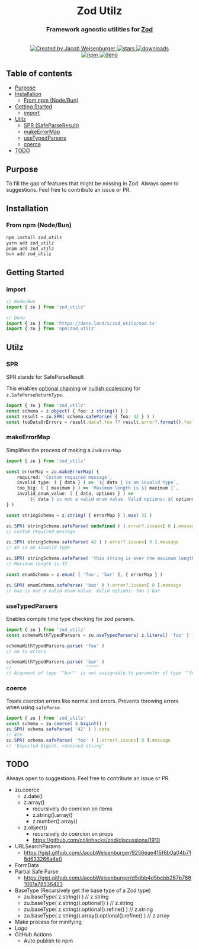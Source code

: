 <h1 align=center>Zod Utilz</h1>
<h3 align=center>
    Framework agnostic utilities for
    <a href=https://github.com/colinhacks/zod rel=nofollow>
        Zod
    </a>
</h3>

<br>

<div align=center>
    <a href=https://github.com/JacobWeisenburger rel=nofollow>
        <img alt='Created by Jacob Weisenburger'
            src=https://img.shields.io/badge/created%20by-Jacob%20Weisenburger-274D82.svg>
    </a>
    <a href=https://github.com/JacobWeisenburger/zod_utilz/stargazers rel=nofollow>
        <img alt=stars src=https://img.shields.io/github/stars/JacobWeisenburger/zod_utilz?color=blue>
    </a>
    <a href=https://www.npmjs.com/package/zod_utilz rel=nofollow>
        <img alt=downloads src=https://img.shields.io/npm/dw/zod_utilz?color=blue>
    </a>
</div>

<div align=center>
    <a href=https://www.npmjs.com/package/zod_utilz rel=nofollow>
        <img alt=npm src=https://img.shields.io/npm/v/zod_utilz?color=blue>
    </a>
    <a href=https://deno.land/x/zod_utilz rel=nofollow>
        <img alt=deno src=https://shield.deno.dev/x/zod_utilz>
    </a>
</div>

## Table of contents
- [Purpose](#purpose)
- [Installation](#installation)
    - [From npm (Node/Bun)](#from-npm-nodebun)
- [Getting Started](#getting-started)
    - [import](#import)
- [Utilz](#api)
    - [SPR (SafeParseResult)](#spr)
    - [makeErrorMap](#makeerrormap)
    - [useTypedParsers](#usetypedparsers)
    - [coerce](#coerce)
- [TODO](#todo)

## Purpose
To fill the gap of features that might be missing in Zod. Always open to suggestions. Feel free to contribute an issue or PR.

## Installation

### From npm (Node/Bun)
```sh
npm install zod_utilz
yarn add zod_utilz
pnpm add zod_utilz
bun add zod_utilz
```

## Getting Started

### import
```ts
// Node/Bun
import { zu } from 'zod_utilz'

// Deno
import { zu } from 'https://deno.land/x/zod_utilz/mod.ts'
import { zu } from 'npm:zod_utilz'
```

## Utilz

### SPR
SPR stands for SafeParseResult

This enables [optional chaining](https://developer.mozilla.org/en-US/docs/Web/JavaScript/Reference/Operators/Optional_chaining) or [nullish coalescing](https://developer.mozilla.org/en-US/docs/Web/JavaScript/Reference/Operators/Nullish_coalescing) for `z.SafeParseReturnType`.

```ts
import { zu } from 'zod_utilz'
const schema = z.object( { foo: z.string() } )
const result = zu.SPR( schema.safeParse( { foo: 42 } ) )
const fooDataOrErrors = result.data?.foo ?? result.error?.format().foo?._errors
```

### makeErrorMap
Simplifies the process of making a `ZodErrorMap`
```ts
import { zu } from 'zod_utilz'

const errorMap = zu.makeErrorMap( {
    required: 'Custom required message',
    invalid_type: ( { data } ) => `${ data } is an invalid type`,
    too_big: ( { maximum } ) => `Maximum length is ${ maximum }`,
    invalid_enum_value: ( { data, options } ) =>
        `${ data } is not a valid enum value. Valid options: ${ options?.join( ' | ' ) } `,
} )

const stringSchema = z.string( { errorMap } ).max( 32 )

zu.SPR( stringSchema.safeParse( undefined ) ).error?.issues[ 0 ].message
// Custom required message

zu.SPR( stringSchema.safeParse( 42 ) ).error?.issues[ 0 ].message
// 42 is an invalid type

zu.SPR( stringSchema.safeParse( 'this string is over the maximum length' ) ).error?.issues[ 0 ].message
// Maximum length is 32

const enumSchema = z.enum( [ 'foo', 'bar' ], { errorMap } )

zu.SPR( enumSchema.safeParse( 'baz' ) ).error?.issues[ 0 ].message
// baz is not a valid enum value. Valid options: foo | bar
```

### useTypedParsers
Enables compile time type checking for zod parsers.
```ts
import { zu } from 'zod_utilz'
const schemaWithTypedParsers = zu.useTypedParsers( z.literal( 'foo' ) )

schemaWithTypedParsers.parse( 'foo' )
// no ts errors

schemaWithTypedParsers.parse( 'bar' )
//                            ^^^^^
// Argument of type '"bar"' is not assignable to parameter of type '"foo"'
```

### coerce
Treats coercion errors like normal zod errors. Prevents throwing errors when using `safeParse`.
```ts
import { zu } from 'zod_utilz'
const schema = zu.coerce( z.bigint() )
zu.SPR( schema.safeParse( '42' ) ).data
// 42n
zu.SPR( schema.safeParse( 'foo' ) ).error?.issues[ 0 ].message
// 'Expected bigint, received string'
```

## TODO
Always open to suggestions. Feel free to contribute an issue or PR.
- zu.coerce
    - z.date()
    - z.array()
        - recursively do coercion on items
        - z.string().array()
        - z.number().array()
    - z.object()
        - recursively do coercion on props
        - https://github.com/colinhacks/zod/discussions/1910
- URLSearchParams
    - https://gist.github.com/JacobWeisenburger/9256eae415f6b0a04b718d633266a4e0
- FormData
- Partial Safe Parse
    - https://gist.github.com/JacobWeisenburger/d5dbb4d5bcbb287b7661061a78536423
- BaseType (Recursively get the base type of a Zod type)
  - zu.baseType( z.string() ) // z.string
  - zu.baseType( z.string().optional() ) // z.string
  - zu.baseType( z.string().optional().refine() ) // z.string
  - zu.baseType( z.string().array().optional().refine() ) // z.array
- Make process for minifying
- Logo
- GitHub Actions
    - Auto publish to npm